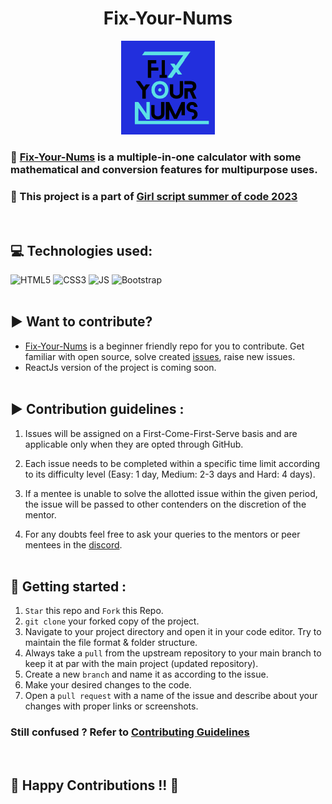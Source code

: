 <h1 align="center">Fix-Your-Nums</h1>
<div align="center">
<img src="./assets/Fix Your Nums logo.png" width="150px" height="150px">
</div>
<h3> 🧮 <a href="https://github.com/Srijita-Mandal/fix-your-nums">Fix-Your-Nums</a> is a multiple-in-one calculator with some mathematical and conversion features for multipurpose uses.</h3>
<!-- <h3> 🌐 Visit: <a href="srijita-mandal.github.io/fix-your-nums/">Fix-your-nums</a> </h3> -->
<h3> 🌟 This project is a part of <a href="https://jwoc.tech/">Girl script summer of code 2023</a></h3>
<br>




## 💻 Technologies used:
![HTML5](https://img.shields.io/badge/HTML5-E34F26?style=for-the-badge&logo=html5&logoColor=white)
![CSS3](https://img.shields.io/badge/CSS3-1572B6?style=for-the-badge&logo=css3&logoColor=white)
![JS](https://img.shields.io/badge/JavaScript-F7DF1E?style=for-the-badge&logo=javascript&logoColor=black)
![Bootstrap](https://img.shields.io/badge/Bootstrap-563D7C?style=for-the-badge&logo=bootstrap&logoColor=white)
<br><br>

## ▶️ Want to contribute?
-  <a href="https://github.com/Srijita-Mandal/fix-your-nums">Fix-Your-Nums</a>  is a beginner friendly repo for you to contribute. Get familiar with open source, solve created <a href="https://github.com/Srijita-Mandal/fix-your-nums/issues">issues</a>, raise new issues.
-  ReactJs version of the project is coming soon.
<br><br>

## ▶️ Contribution guidelines :
1. Issues will be assigned on a First-Come-First-Serve basis and are applicable only when they are opted through GitHub.

2. Each issue needs to be completed within a specific time limit according to its difficulty level (Easy: 1 day, Medium: 2-3 days and Hard: 4 days).

3. If a mentee is unable to solve the allotted issue within the given period, the issue will be passed to other contenders on the discretion of the mentor.

4. For any doubts feel free to ask your queries to the mentors or peer mentees in the <a href="https://discord.gg/vxgx3XB9">discord</a>.
<br><br>


## 🚀 Getting started :
1. ```Star``` this repo and ```Fork``` this Repo.
2. ```git clone``` your forked copy of the project.
3. Navigate to your project directory and open it in your code editor. Try to maintain the file format & folder structure.
4. Always take a ```pull``` from the upstream repository to your main branch to keep it at par with the main project (updated repository).
5. Create a new ```branch``` and name it as according to the issue.
6. Make your desired changes to the code.
7. Open a ```pull request``` with a name of the issue and describe about your changes with proper links or screenshots.

  ### Still confused ? Refer to [Contributing Guidelines](CONTRIBUTING.md)
<br>

## 💙 Happy Contributions !! 💙
